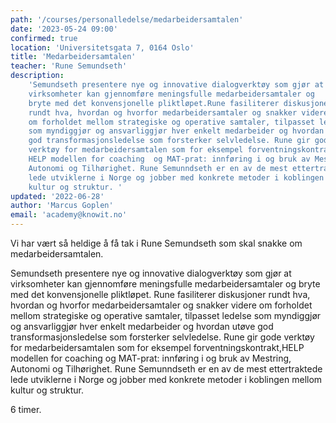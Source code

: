 ```yaml
---
path: '/courses/personalledelse/medarbeidersamtalen'
date: '2023-05-24 09:00'
confirmed: true
location: 'Universitetsgata 7, 0164 Oslo'
title: 'Medarbeidersamtalen'
teacher: 'Rune Semundseth'
description: 
    'Semundseth presentere nye og innovative dialogverktøy som gjør at 
    virksomheter kan gjennomføre meningsfulle medarbeidersamtaler og 
    bryte med det konvensjonelle pliktløpet.Rune fasiliterer diskusjoner 
    rundt hva, hvordan og hvorfor medarbeidersamtaler og snakker videre 
    om forholdet mellom strategiske og operative samtaler, tilpasset ledelse 
    som myndiggjør og ansvarliggjør hver enkelt medarbeider og hvordan utøve 
    god transformasjonsledelse som forsterker selvledelse. Rune gir gode 
    verktøy for medarbeidersamtalen som for eksempel forventningskontrakt,
    HELP modellen for coaching  og MAT-prat: innføring i og bruk av Mestring, 
    Autonomi og Tilhørighet. Rune Semunndseth er en av de mest ettertraktede 
    lede utviklerne i Norge og jobber med konkrete metoder i koblingen mellom 
    kultur og struktur. '
updated: '2022-06-28'
author: 'Marcus Goplen'
email: 'academy@knowit.no'
---
```


Vi har vært så heldige å få tak i Rune Semundseth som skal snakke om
medarbeidersamtalen.

Semundseth presentere nye og innovative dialogverktøy som gjør at virksomheter kan 
gjennomføre meningsfulle medarbeidersamtaler og bryte med det konvensjonelle pliktløpet.
Rune fasiliterer diskusjoner rundt hva, hvordan og hvorfor medarbeidersamtaler og snakker 
videre om forholdet mellom strategiske og operative samtaler, tilpasset ledelse som 
myndiggjør og ansvarliggjør hver enkelt medarbeider og hvordan utøve god 
transformasjonsledelse som forsterker selvledelse. Rune gir gode verktøy 
for medarbeidersamtalen som for eksempel forventningskontrakt,HELP modellen for coaching 
og MAT-prat: innføring i og bruk av Mestring, Autonomi og Tilhørighet. Rune Semunndseth 
er en av de mest ettertraktede lede utviklerne i Norge og jobber med konkrete metoder i 
koblingen mellom kultur og struktur. 

6 timer.